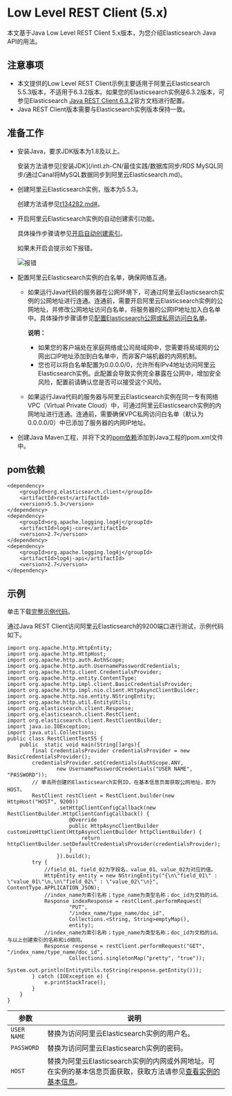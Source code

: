 # Low Level REST Client \(5.x\)

本文基于Java Low Level REST Client 5.x版本，为您介绍Elasticsearch Java API的用法。

## 注意事项

-   本文提供的Low Level REST Client示例主要适用于阿里云Elasticsearch 5.5.3版本，不适用于6.3.2版本。如果您的Elasticsearch实例是6.3.2版本，可参见Elasticsearch [Java REST Client 6.3.2](https://www.elastic.co/guide/en/elasticsearch/client/java-rest/6.3/index.html)官方文档进行配置。
-   Java REST Client版本需要与Elasticsearch实例版本保持一致。

## 准备工作

-   安装Java，要求JDK版本为1.8及以上。

    安装方法请参见[安装JDK](/intl.zh-CN/最佳实践/数据库同步/RDS MySQL同步/通过Canal将MySQL数据同步到阿里云Elasticsearch.md)。

-   创建阿里云Elasticsearch实例，版本为5.5.3。

    创建方法请参见[t134282.md\#](/intl.zh-CN/Elasticsearch/管理实例/创建阿里云Elasticsearch实例.md)。

-   开启阿里云Elasticsearch实例的自动创建索引功能。

    具体操作步骤请参见[开启自动创建索引](/intl.zh-CN/Elasticsearch/快速访问与配置.md)。

    如果未开启会提示如下报错。

    ![报错](https://static-aliyun-doc.oss-accelerate.aliyuncs.com/assets/img/zh-CN/8769559951/p97345.png)

-   配置阿里云Elasticsearch实例的白名单，确保网络互通。
    -   如果运行Java代码的服务器在公网环境下，可通过阿里云Elasticsearch实例的公网地址进行连通。连通前，需要开启阿里云Elasticsearch实例的公网地址，并修改公网地址访问白名单，将服务器的公网IP地址加入白名单中。具体操作步骤请参见[配置Elasticsearch公网或私网访问白名单](/intl.zh-CN/Elasticsearch/安全配置/配置ES公网或私网访问白名单.md)。

        **说明：**

        -   如果您的客户端处在家庭网络或公司局域网中，您需要将局域网的公网出口IP地址添加到白名单中，而非客户端机器的内网机制。
        -   您也可以将白名单配置为0.0.0.0/0，允许所有IPv4地址访问阿里云Elasticsearch实例。此配置会导致实例完全暴露在公网中，增加安全风险，配置前请确认您是否可以接受这个风险。
    -   如果运行Java代码的服务器与阿里云Elasticsearch实例在同一专有网络VPC（Virtual Private Cloud）中，可通过阿里云Elasticsearch实例的内网地址进行连通。连通前，需要确保VPC私网访问白名单（默认为0.0.0.0/0）中已添加了服务器的内网IP地址。
-   创建Java Maven工程，并将下文的[pom依赖](#section_pi7_1uv_yit)添加到Java工程的pom.xml文件中。

## pom依赖

```
<dependency>
    <groupId>org.elasticsearch.client</groupId>
    <artifactId>rest</artifactId>
    <version>5.5.3</version>
</dependency>
<dependency>
    <groupId>org.apache.logging.log4j</groupId>
    <artifactId>log4j-core</artifactId>
    <version>2.7</version>
</dependency>
<dependency>
    <groupId>org.apache.logging.log4j</groupId>
    <artifactId>log4j-api</artifactId>
    <version>2.7</version>
</dependency>
```

## 示例

单击下载[完整示例代码](https://docs-aliyun.cn-hangzhou.oss.aliyun-inc.com/assets/attach/33813/cn_zh/1593402410101/es5.5-demo.zip)。

通过Java REST Client访问阿里云Elasticsearch的9200端口进行测试，示例代码如下。

```
import org.apache.http.HttpEntity;
import org.apache.http.HttpHost;
import org.apache.http.auth.AuthScope;
import org.apache.http.auth.UsernamePasswordCredentials;
import org.apache.http.client.CredentialsProvider;
import org.apache.http.entity.ContentType;
import org.apache.http.impl.client.BasicCredentialsProvider;
import org.apache.http.impl.nio.client.HttpAsyncClientBuilder;
import org.apache.http.nio.entity.NStringEntity;
import org.apache.http.util.EntityUtils;
import org.elasticsearch.client.Response;
import org.elasticsearch.client.RestClient;
import org.elasticsearch.client.RestClientBuilder;
import java.io.IOException;
import java.util.Collections;
public class RestClientTest55 {
    public  static void main(String[]args){
        final CredentialsProvider credentialsProvider = new BasicCredentialsProvider();
        credentialsProvider.setCredentials(AuthScope.ANY,
                new UsernamePasswordCredentials("USER NAME", "PASSWORD"));
        // 单击所创建的Elasticsearch实例ID，在基本信息页面获取公网地址，即为HOST。
        RestClient restClient = RestClient.builder(new HttpHost("HOST", 9200))
                .setHttpClientConfigCallback(new RestClientBuilder.HttpClientConfigCallback() {
                    @Override
                    public HttpAsyncClientBuilder customizeHttpClient(HttpAsyncClientBuilder httpClientBuilder) {
                        return httpClientBuilder.setDefaultCredentialsProvider(credentialsProvider);
                    }
                }).build();
        try {
            //field_01、field_02为字段名，value_01、value_02为对应的值。
            HttpEntity entity = new NStringEntity("{\n\"field_01\" : \"value_01\"\n,\n\"field_02\" : \"value_02\"\n}", ContentType.APPLICATION_JSON);
            //index_name为索引名称；type_name为类型名称；doc_id为文档的id。
            Response indexResponse = restClient.performRequest(
                    "PUT",
                    "/index_name/type_name/doc_id",
                    Collections.<String, String>emptyMap(),
                    entity);
            //index_name为索引名称；type_name为类型名称；doc_id为文档的id。与以上创建索引的名称和id相同。
            Response response = restClient.performRequest("GET", "/index_name/type_name/doc_id",
                    Collections.singletonMap("pretty", "true"));
            System.out.println(EntityUtils.toString(response.getEntity()));
        } catch (IOException e) {
            e.printStackTrace();
        }
    }
}
```

|参数|说明|
|--|--|
|`USER NAME`|替换为访问阿里云Elasticsearch实例的用户名。|
|`PASSWORD`|替换为访问阿里云Elasticsearch实例的密码。|
|`HOST`|替换为阿里云Elasticsearch实例的内网或外网地址。可在实例的基本信息页面获取，获取方法请参见[查看实例的基本信息](/intl.zh-CN/Elasticsearch/管理实例/查看实例的基本信息.md)。|

